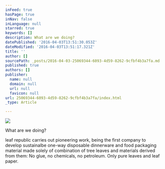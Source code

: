 ```yaml
---
inFeed: true
hasPage: true
inNav: false
inLanguage: null
starred: true
keywords: []
description: What are we doing?
datePublished: '2016-04-03T13:51:30.053Z'
dateModified: '2016-04-03T13:51:17.321Z'
title: ''
author: []
sourcePath: _posts/2016-04-03-25069344-6093-4d59-8262-9cfbf4b3a7fa.md
published: true
authors: []
publisher:
  name: null
  domain: null
  url: null
  favicon: null
url: 25069344-6093-4d59-8262-9cfbf4b3a7fa/index.html
_type: Article

---
```

![](https://the-grid-user-content.s3-us-west-2.amazonaws.com/bff74c1e-3c6f-4201-892c-7c6bc0344637.png)

What are we doing?

leaf republic carries out pioneering work, being the first company to develop sustainalbe one-way disposable dinnerware and food packaging material made solely of combination of tree leaves and materials derived from them: No glue, no chemicals, no petroleum. Only pure leaves and leaf paper.